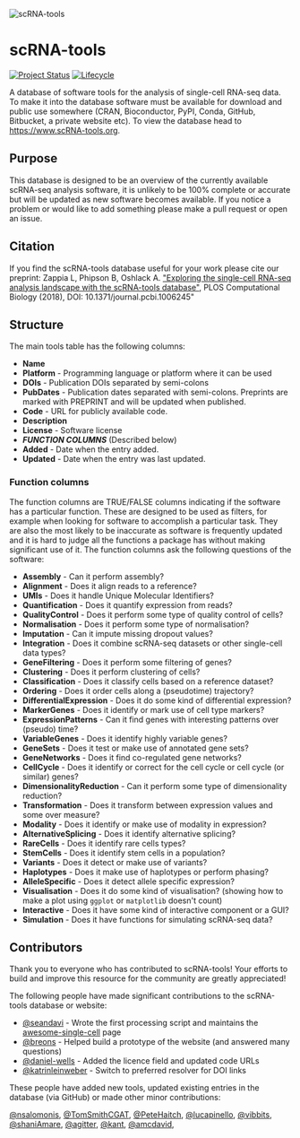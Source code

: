 ![scRNA-tools](docs/img/banner.png)

# scRNA-tools

[![Project Status](http://www.repostatus.org/badges/latest/active.svg)](http://www.repostatus.org/#active)
[![Lifecycle](https://img.shields.io/badge/lifecycle-stable-brightgreen.svg)](https://www.tidyverse.org/lifecycle/#stable)

A database of software tools for the analysis of single-cell RNA-seq data. To
make it into the database software must be available for download and public use
somewhere (CRAN, Bioconductor, PyPI, Conda, GitHub, Bitbucket, a private website
etc). To view the database head to https://www.scRNA-tools.org.

## Purpose

This database is designed to be an overview of the currently available scRNA-seq
analysis software, it is unlikely to be 100% complete or accurate but will be
updated as new software becomes available. If you notice a problem or would like
to add something please make a pull request or open an issue.

## Citation

If you find the scRNA-tools database useful for your work please cite our
preprint: Zappia L, Phipson B, Oshlack A. ["Exploring the single-cell RNA-seq
analysis landscape with the scRNA-tools
database"](https://doi.org/10.1371/journal.pcbi.1006245), PLOS Computational
Biology (2018), DOI: 10.1371/journal.pcbi.1006245"

## Structure

The main tools table has the following columns:

* **Name**
* **Platform** - Programming language or platform where it can be used
* **DOIs** - Publication DOIs separated by semi-colons
* **PubDates** - Publication dates separated with semi-colons. Preprints are
  marked with PREPRINT and will be updated when published.
* **Code** - URL for publicly available code.
* **Description**
* **License** - Software license
* ***FUNCTION COLUMNS*** (Described below)
* **Added** - Date when the entry added.
* **Updated** - Date when the entry was last updated.

### Function columns

The function columns are TRUE/FALSE columns indicating if the software has a
particular function. These are designed to be used as filters, for example when
looking for software to accomplish a particular task. They are also the most
likely to be inaccurate as software is frequently updated and it is hard to
judge all the functions a package has without making significant use of it. The
function columns ask the following questions of the software:

* **Assembly** - Can it perform assembly?
* **Alignment** - Does it align reads to a reference?
* **UMIs** - Does it handle Unique Molecular Identifiers?
* **Quantification** - Does it quantify expression from reads?
* **QualityControl** - Does it perform some type of quality control of cells?
* **Normalisation** - Does it perform some type of normalisation?
* **Imputation** - Can it impute missing dropout values?
* **Integration** - Does it combine scRNA-seq datasets or other single-cell data
  types?
* **GeneFiltering** - Does it perform some filtering of genes?
* **Clustering** - Does it perform clustering of cells?
* **Classification** - Does it classify cells based on a reference dataset?
* **Ordering** - Does it order cells along a (pseudotime) trajectory?
* **DifferentialExpression** - Does it do some kind of differential expression?
* **MarkerGenes** - Does it identify or mark use of cell type markers?
* **ExpressionPatterns** - Can it find genes with interesting patterns over
  (pseudo) time?
* **VariableGenes** - Does it identify highly variable genes?
* **GeneSets** - Does it test or make use of annotated gene sets?
* **GeneNetworks** - Does it find co-regulated gene networks?
* **CellCycle** - Does it identify or correct for the cell cycle or cell cycle
  (or similar) genes?
* **DimensionalityReduction** - Can it perform some type of dimensionality
  reduction?
* **Transformation** - Does it transform between expression values and some over
  measure?
* **Modality** - Does it identify or make use of modality in expression?
* **AlternativeSplicing** - Does it identify alternative splicing?
* **RareCells** - Does it identify rare cells types?
* **StemCells** - Does it identify stem cells in a population?
* **Variants** - Does it detect or make use of variants?
* **Haplotypes** - Does it make use of haplotypes or perform phasing?
* **AlleleSpecific** - Does it detect allele specific expression?
* **Visualisation** - Does it do some kind of visualisation? (showing how to
  make a plot using `ggplot` or `matplotlib` doesn't count)
* **Interactive** - Does it have some kind of interactive component or a GUI?
* **Simulation** - Does it have functions for simulating scRNA-seq data?

## Contributors

Thank you to everyone who has contributed to scRNA-tools! Your efforts to build
and improve this resource for the community are greatly appreciated!

The following people have made significant contributions to the scRNA-tools
database or website:

* [@seandavi](https://github.com/seandavi) - Wrote the first processing script
  and maintains the
  [awesome-single-cell](https://github.com/seandavi/awesome-single-cell) page
* [@breons](https://github.com/breons) - Helped build a prototype of the website
  (and answered many questions)
* [@daniel-wells](https://github.com/daniel-wells) - Added the licence field and
  updated code URLs
* [@katrinleinweber](https://github.com/katrinleinweber) - Switch to preferred
  resolver for DOI links

These people have added new tools, updated existing entries in the database
(via GitHub) or made other minor contributions:

[@nsalomonis](https://github.com/nsalomonis),
[@TomSmithCGAT](https://github.com/TomSmithCGAT),
[@PeteHaitch](https://github.com/PeteHaitch),
[@lucapinello](https://github.com/lucapinello),
[@vibbits](https://github.com/vibbits),
[@shaniAmare](https://github.com/shaniAmare),
[@agitter](https://github.com/agitter),
[@kant](https://github.com/kant),
[@amcdavid](https://github.com/amcdavid),

